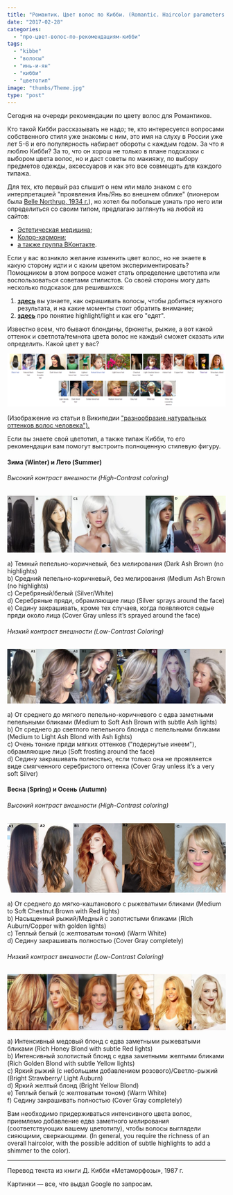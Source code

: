 ```yaml
---
title: "Романтик. Цвет волос по Кибби. (Romantic. Haircolor parameters by Kibbe)"
date: "2017-02-28"
categories:
  - "про-цвет-волос-по-рекомендациям-кибби"
tags:
  - "kibbe"
  - "волосы"
  - "инь-и-ян"
  - "кибби"
  - "цветотип"
image: "thumbs/Theme.jpg"
type: "post"
---
```


Сегодня на очереди рекомендации по цвету волос для Романтиков.

Кто такой Кибби рассказывать не надо; те, кто интересуется вопросами
собственного стиля уже знакомы с ним, это имя на слуху в России уже лет 5-6 и
его популярность набирает обороты с каждым годом. За что я люблю Кибби? За то,
что он хорош не только в плане подсказки с выбором цвета волос, но и даст советы
по макияжу, по выбору предметов одежды, аксессуаров и как это все совмещать для
каждого типажа.

Для тех, кто первый раз слышит о нем или мало знаком с его интерпретацией
"проявления Инь/Янь во внешнем облике" (пионером была
[Belle Northrup, 1934 г.](../2017-09-05-истоки-теории-о-проявлении-иньян-во-вн)),
но хотел бы побольше узнать про него или определиться со своим типом, предлагаю
заглянуть на любой из сайтов:

- [Эстетическая медицина](http://its-possible.ru/tags-search/?tags=%C4%FD%E2%E8%E4%20%CA%E8%E1%E1%E8);
- [Колор-хармони](http://color-harmony.livejournal.com/);
- [а также группа ВКонтакте](https://vk.com/kibbe?w=wall-76498034_4063).

Если у вас возникло желание изменить цвет волос, но не знаете в какую сторону
идти и с каким цветом экспериментировать? Помощником в этом вопросе может стать
определение цветотипа или воспользоваться советами стилистов. Со своей стороны
могу дать несколько подсказок для решившихся:

1. [**здесь**](../2016-09-18-как-выбрать-правильную-краску-и-что-ну) вы узнаете,
   как окрашивать волосы, чтобы добиться нужного результата, и на какие моменты
   стоит обратить внимание;
2. [**здесь**](../2017-03-29-кое-что-еще-о-цвете-волос-highlights-lights) про
   понятие highlight/light и как его "едят".

Известно всем, что бывают блондины, брюнеты, рыжие, а вот какой оттенок и
светлота/темнота цвета волос не каждый сможет сказать или определить. Какой цвет
у вас?

![](./images/Range-1024x250.png)

(Изображение из статьи в Википедии
["разнообразие натуральных оттенков волос человека").](https://en.wikipedia.org/wiki/Human_hair_color)

Если вы знаете свой цветотип, а также типаж Кибби, то его рекомендации вам
помогут выстроить полноценную стилевую фигуру.

#### **Зима (Winter) и Лето (Summer)**

###### _Высокий контраст внешности (High-Contrast coloring)_

![](./images/Winter-Romantic-1024x266.jpg)

a) Темный пепельно-коричневый, без мелирования (Dark Ash Brown (no highlights)  
b) Средний пепельно-коричневый, без мелирования (Medium Ash Brown (no
highlights)  
c) Cеребряный/белый (Silver/White)  
d) Серебряные пряди, обрамляющие лицо (Silver sprays around the face)  
e) Седину закрашивать, кроме тех случаев, когда появляются седые пряди около
лица (Cover Gray unless it’s sprayed around the face)

###### _Низкий контраст внешности  (Low-Contrast Coloring)_

![](./images/Summer-Romantic-1024x255.jpg)

a) От среднего до мягкого пепельно-коричневого с едва заметными пепельными
бликами (Medium to Soft Ash Brown with subtle Ash lights)  
b) От среднего до светлого пепельного блонда с пепельными бликами (Medium to
Light Ash Blond with Ash lights)  
c) Очень тонкие пряди мягких оттенков ("подернутые инеем"), обрамляющие лицо
(Soft frosting around the face)  
d) Седину закрашивать полностью, если только она не проявляется виде смягченного
серебристого оттенка (Cover Gray unless it’s a very soft Silver)

#### Весна (Spring) и  **Осень (Autumn)**

###### _Высокий контраст внешности (High-Contrast coloring)_

![](./images/Autumn-Romantic.jpg)

a) От среднего до мягко-каштанового с рыжеватыми бликами (Medium to Soft
Chestnut Brown with Red lights)  
b) Насыщенный рыжий/Медный с золотистыми бликами (Rich Auburn/Copper with golden
lights)  
c) Теплый белый (с желтоватым тоном) (Warm White)  
d) Седину закрашивать полностью (Cover Gray completely)

###### _Низкий контраст внешности  (Low-Contrast Coloring)_

![](./images/Spring-Romantic-1024x262.jpg)

a) Интенсивный медовый блонд с едва заметными рыжеватыми бликами (Rich Honey
Blond with subtle Red lights)  
b) Интенсивный золотистый блонд с едва заметными желтыми бликами (Rich Golden
Blond with subtle Yellow lights)  
c) Яркий рыжий (с небольшим добавлением розового)/Светло-рыжий (Bright
Strawberry/ Light Auburn)  
d) Яркий желтый блонд (Bright Yellow Blond)  
e) Теплый белый (с желтоватым тоном) (Warm White)  
f) Седину закрашивать полностью (Cover Gray completely)

Вам необходимо придерживаться интенсивного цвета волос, приемлемо добавление
едва заметного мелирования (соответствующих вашему цветотипу), чтобы волосы
выглядели сияющими, сверкающими. (In general, you require the richness of an
overall haircolor, with the possible addition of subtle highlights to add a
shimmer to the color).

* * *

Перевод текста из книги Д. Кибби «Метаморфозы», 1987 г.

Картинки — все, что выдал Google по запросам.
